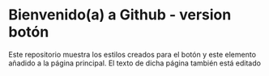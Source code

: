 # Bienvenido(a) a Github - version botón
Este repositorio muestra los estilos creados para el botón y este elemento añadido a la página principal. El texto de dicha página también está editado
